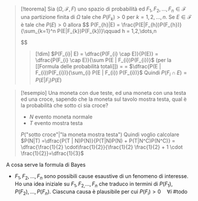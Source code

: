 >[!teorema]
>Sia $(\Omega,\mathcal{F},F)$ uno spazio di probabilità ed $F_{1},F_{2},\dots,F_{n} \in \mathcal{F}$ una partizione finita di $\Omega$ tale che $P(F_{k}) > 0$ per $k= 1,2,\dots,n$. Se $E \in \mathcal{F}$ è tale che $P(E)>0$ allora
> $$
>P(F_{h}|E) = \frac{P(E|F_{h})P(F_{h})}{\sum_{k=1}^n P(E|F_{k})P(F_{k})}\qquad h = 1,2,\dots,n
>
>$$
>
>>[!dim]
>>$P(F_{i}| E) = \dfrac{P(F_{i} \cap E)}{P(E)} = \dfrac{P(F_{i} \cap E)}{\sum P(E | F_{i})P(F_{i})}$ (per la [[Formula delle probabilità totali]]) =
>>= $\dfrac{P(E | F_{i})P(F_{i})}{\sum_{i} P(E | F_{i}) P(F_{i})}$
>>Quindi
>>$P(F_{i} \cap E) = P(E | F_{i})P(E)$

>[!esempio]
>Una moneta con due teste, ed una moneta con una testa ed una croce, sapendo che la moneta sul tavolo mostra testa, qual è la probabilità che sotto ci sia croce?
>- $N$ evento moneta normale
>- $T$ evento mostra testa
>
>$P(\text{"sotto croce"} | \text{"la moneta mostra testa"})$
>Quindi voglio calcolare $P(N|T) =\dfrac{P(T | N)P(N)}{P(T|N)P(N) + P(T|N^C)P(N^C)} = \dfrac{\frac{1}{2} \cdot\frac{1}{2}}{\frac{1}{2} \frac{1}{2} + 1 \cdot \frac{1}{2}}=\dfrac{1}{3}$

A cosa serve la formula di Bayes
- $F_{1},F_{2},\dots,F_{n}$ sono possibili cause esaustive di un fenomeno di interesse. Ho una idea iniziale su $F_{1},F_{2,}\dots, F_{n}$ che traduco in termini di $P(F_{1}),P(F_{2}),\dots,P(F_{n})$. Ciascuna causa è plausibile per cui $P(F_{i}) > 0\quad\forall i$
#todo 

